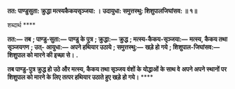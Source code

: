 **तत: पाण्डुसुता: क्रुद्धा मत्स्यकैकयसृञ्जया: ।** **उदायुधा: समुत्तस्थु: शिशुपालजिघांसव: ॥ १॥** 

शब्दार्थ **** 

**तत:—** **तब** **; पाण्डु-सुता:—** **पाण्डु के पुत्र** **; क्रुद्धा:—** **क्रुद्ध** **; मत्स्य-कैकय-सृञ्जया:—** **मत्स्य, कैकय तथा सृञ्जयगण** **; उत्-** **आयुधा:—** **अपने हथियार उठाये** **; समुत्तस्थु:—** **खड़े हो गये** **; शिशुपाल-जिघांसव:—** **शिशुपाल को मारने की इच्छा से।** **.** 

**तब पाण्डु-पुत्र क्रुद्ध हो उठे और मत्स्य, कैकय तथा सृञ्जय वंशों के योद्धाओं के साथ वे** **अपने अपने स्थानों पर शिशुपाल को मारने के लिए तत्पर हथियार उठाते हुए खड़े हो गये।** **** 